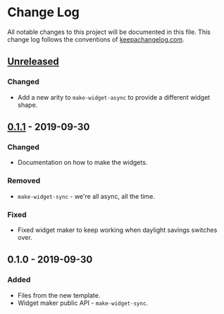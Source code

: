 # Change Log
All notable changes to this project will be documented in this file. This change log follows the conventions of [keepachangelog.com](http://keepachangelog.com/).

## [Unreleased]
### Changed
- Add a new arity to `make-widget-async` to provide a different widget shape.

## [0.1.1] - 2019-09-30
### Changed
- Documentation on how to make the widgets.

### Removed
- `make-widget-sync` - we're all async, all the time.

### Fixed
- Fixed widget maker to keep working when daylight savings switches over.

## 0.1.0 - 2019-09-30
### Added
- Files from the new template.
- Widget maker public API - `make-widget-sync`.

[Unreleased]: https://github.com/your-name/conversor/compare/0.1.1...HEAD
[0.1.1]: https://github.com/your-name/conversor/compare/0.1.0...0.1.1

